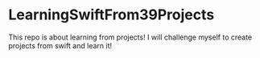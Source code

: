 # LearningSwiftFrom39Projects
This repo is about learning from projects! I will challenge myself to create projects from swift and learn it!
